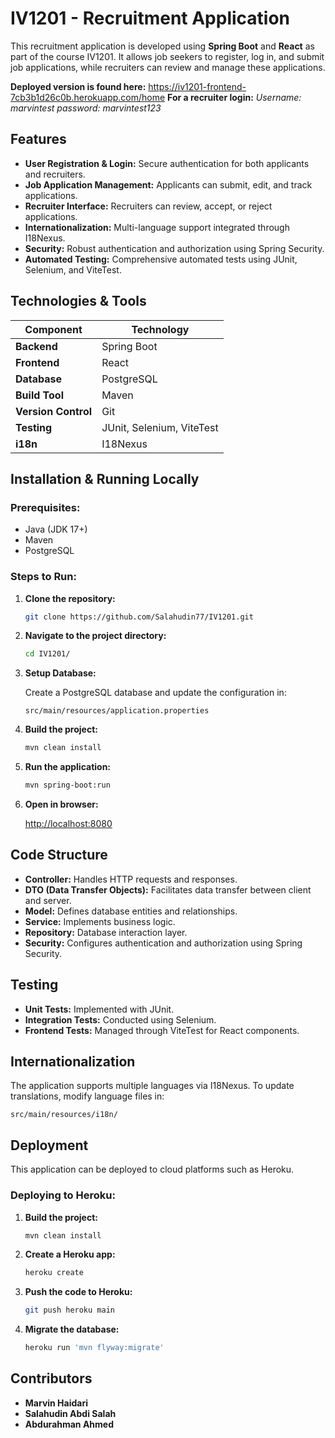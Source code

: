 # IV1201 - Recruitment Application

This recruitment application is developed using **Spring Boot** and **React** as part of the course IV1201. It allows job seekers to register, log in, and submit job applications, while recruiters can review and manage these applications.

**Deployed version is found here:** https://iv1201-frontend-7cb3b1d26c0b.herokuapp.com/home
**For a recruiter login:**
*Username: marvintest*
*password: marvintest123*

## Features

- **User Registration & Login:** Secure authentication for both applicants and recruiters.
- **Job Application Management:** Applicants can submit, edit, and track applications.
- **Recruiter Interface:** Recruiters can review, accept, or reject applications.
- **Internationalization:** Multi-language support integrated through I18Nexus.
- **Security:** Robust authentication and authorization using Spring Security.
- **Automated Testing:** Comprehensive automated tests using JUnit, Selenium, and ViteTest.

## Technologies & Tools

| Component           | Technology             |
|---------------------|------------------------|
| **Backend**         | Spring Boot            |
| **Frontend**        | React                  |
| **Database**        | PostgreSQL             |
| **Build Tool**      | Maven                  |
| **Version Control** | Git                    |
| **Testing**         | JUnit, Selenium, ViteTest |
| **i18n**            | I18Nexus               |

## Installation & Running Locally

### Prerequisites:
- Java (JDK 17+)
- Maven
- PostgreSQL

### Steps to Run:

1. **Clone the repository:**
   ```bash
   git clone https://github.com/Salahudin77/IV1201.git
   ```

2. **Navigate to the project directory:**

   ```bash
   cd IV1201/
   ```

3. **Setup Database:**

   Create a PostgreSQL database and update the configuration in:
   ```
   src/main/resources/application.properties
   ```

4. **Build the project:**

   ```bash
   mvn clean install
   ```

5. **Run the application:**

   ```bash
   mvn spring-boot:run
   ```

4. **Open in browser:**

   [http://localhost:8080](http://localhost:8080)

## Code Structure

- **Controller:** Handles HTTP requests and responses.
- **DTO (Data Transfer Objects):** Facilitates data transfer between client and server.
- **Model:** Defines database entities and relationships.
- **Service:** Implements business logic.
- **Repository:** Database interaction layer.
- **Security:** Configures authentication and authorization using Spring Security.

## Testing

- **Unit Tests:** Implemented with JUnit.
- **Integration Tests:** Conducted using Selenium.
- **Frontend Tests:** Managed through ViteTest for React components.

## Internationalization

The application supports multiple languages via I18Nexus. To update translations, modify language files in:

```
src/main/resources/i18n/
```

## Deployment

This application can be deployed to cloud platforms such as Heroku.

### Deploying to Heroku:

1. **Build the project:**

   ```bash
   mvn clean install
   ```

2. **Create a Heroku app:**

   ```bash
   heroku create
   ```

3. **Push the code to Heroku:**

   ```bash
   git push heroku main
   ```

4. **Migrate the database:**

   ```bash
   heroku run 'mvn flyway:migrate'
   ```

## Contributors
- **Marvin Haidari**
- **Salahudin Abdi Salah**
- **Abdurahman Ahmed**

